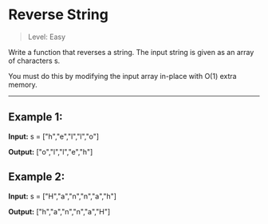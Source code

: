 # Reverse String

> Level: Easy

Write a function that reverses a string. The input string is given as an array of characters s.

You must do this by modifying the input array in-place with O(1) extra memory.

--- 

## Example 1:

**Input:** s = ["h","e","l","l","o"]

**Output:** ["o","l","l","e","h"]

## Example 2:

**Input:** s = ["H","a","n","n","a","h"]

**Output:** ["h","a","n","n","a","H"]